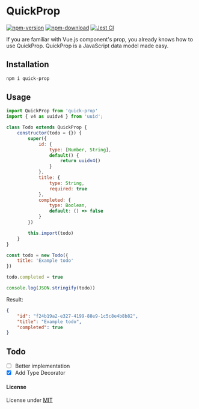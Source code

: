 # QuickProp

[![npm-version](https://img.shields.io/npm/v/quick-prop/latest)][npm-url]
[![npm-download](https://img.shields.io/npm/dm/quick-prop)][npm-url]
[![Jest CI](https://github.com/socheatsok78/quick-prop/workflows/Jest%20CI/badge.svg)][github-action-jest]

If you are familiar with Vue.js component's prop, you already knows how to use QuickProp.
QuickProp is a JavaScript data model made easy.

## Installation

```sh
npm i quick-prop
```

## Usage
```js
import QuickProp from 'quick-prop'
import { v4 as uuidv4 } from 'uuid';

class Todo extends QuickProp {
    constructor(todo = {}) {
        super({
            id: {
                type: [Number, String],
                default() {
                    return uuidv4()
                }
            },
            title: {
                type: String,
                required: true
            },
            completed: {
                type: Boolean,
                default: () => false
            }
        })

        this.import(todo)
    }
}

const todo = new Todo({
    title: 'Example todo'
})

todo.completed = true

console.log(JSON.stringify(todo))
```

Result:
```json
{
    "id": "f24b19a2-e327-4199-88e9-1c5c8e4b8b82",
    "title": "Example todo",
    "completed": true
}
```

## Todo

- [ ] Better implementation
- [x] Add Type Decorator

#### License
License under [MIT](LICENSE)

<!-- variables -->
[npm-url]: https://www.npmjs.com/package/quick-prop
[github-action-jest]: https://github.com/socheatsok78/quick-prop/actions?query=workflow%3A%22Jest+CI%22
